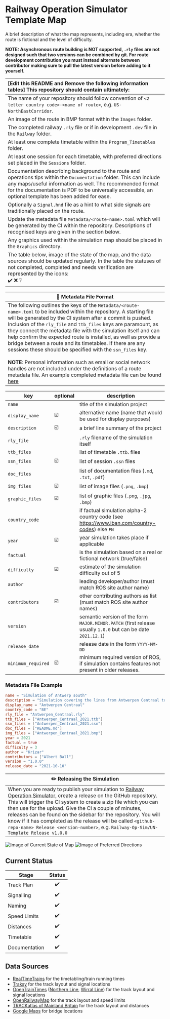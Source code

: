 # Railway Operation Simulator Template Map 
A brief description of what the map represents, including era, whether the route is fictional and the level of difficulty.

**NOTE: Asynchronous route building is NOT supported, `.rly` files are not designed such that two versions can be combined by git. For route development contribution you must instead alternate between contributor making sure to pull the latest version before adding to it yourself.**

|[Edit this README and Remove the following information tables] This repository should contain ultimately:|
|:-------|
| The name of your repository should follow convention of `<2 letter country code>-<name of route>`, e.g. `US-NorthEastCorridor`.|
| An image of the route in BMP format within the `Images` folder.|
| The completed railway `.rly` file or if in development `.dev` file in the `Railway` folder.|
| At least one complete timetable within the `Program_Timetables` folder.|
| At least one session for each timetable, with preferred directions set placed in the `Sessions` folder.|
| Documentation describing background to the route and operations tips within the `Documentation` folder. This can include any maps/useful information as well. The recommended format for the documentation is PDF to be universally accessible, an optional template has been added for ease.|
| Optionally a `Signal.hnd` file as a hint to what side signals are traditionally placed on the route.|
| Update the metadata file `Metadata/<route-name>.toml` which will be generated by the CI within the repository. Descriptions of recognised keys are given in the section below.|
| Any graphics used within the simulation map should be placed in the `Graphics` directory. |
| The table below, image of the state of the map, and the data sources should be updated regularly. In the table the statuses of not completed, completed and needs verification are represented by the icons:<br>:heavy_check_mark: :x: :grey_question:|

| 📝 **Metadata File Format** |
|---|
| The following outlines the keys of the `Metadata/<route-name>.toml` to be included within the repository. A starting file will be generated by the CI system after a commit is pushed.<br>Inclusion of the `rly_file` and `ttb_files` keys are paramount, as they connect the metadata file with the simulation itself and can help confirm the expected route is installed, as well as provide a bridge between a route and its timetables. If there are any sessions these should be specified with the `ssn_files` key. <br><br>**NOTE**: Personal information such as email or social network handles are not included under the definitions of a route metadata file. An example completed metadata file can be found [here](https://github.com/Railway-Op-Sim/BE-Anterwerpen-Centraal/blob/master/Metadata/Antwerpen_Centraal.toml)|

|**key**|**optional**|**description**|
|---|---|---|
|   `name`| |title of the simulation project                                                      |
|   `display_name`   | ☑️ |   alternative name (name that would be used for display purposes)                      |
|  `description`    | ☑️  |  a brief line summary of the project                                                  |
|  `rly_file`       |         |      `.rly` filename of the simulation itself                                                    |
|   `ttb_files`       |     |         list of timetable `.ttb`. files                                                              |
|   `ssn_files`        | ☑️    |        list of session `.ssn` files                                                                |
|   `doc_files`        |     |        list of documentation files (`.md`, `.txt`, `.pdf`)                                 |
|   `img_files`        | ☑️  |        list of image files (`.png`, `.bmp`)                                                |
|   `graphic_files`    | ☑️  |        list of graphic files (`.png`, `.jpg`, `.bmp`)                                      |
|   `country_code`     |     |        if factual simulation alpha-2 country code (see https://www.iban.com/country-codes) else `FN`  |
|   `year`             | ☑️|  year simulation takes place if applicable                                            |
|   `factual`         |      |        is the simulation based on a real or fictional network (true/false)                  |
|   `difficulty`     |   ☑️     |       estimate of the simulation difficulty out of 5                                       |
|   `author`          |        |      leading developer/author (must match ROS site author name)                           |
|   `contributors`     | ☑️|  other contributing authors as list (must match ROS site author names)                |
|   `version`          |   | semantic version of the form `MAJOR.MINOR.PATCH` (first release usually `1.0.0` but can be date `2021.12.1`)|
|   `release_date`     |   |  release date in the form `YYYY-MM-DD`                                                |
|   `minimum_required` | ☑️ | minimum required version of ROS, if simulation contains features not present in older releases. |

### Metadata File Example
```toml
name = "Simulation of Antwerp south"
description = "Simulation covering the lines from Antwerpen Centraal to St. Katelijne-Waver/Lier"
display_name = "Antwerpen Centraal"
country_code = "BE"
rly_file = "Antwerpen_Centraal.rly"
ttb_files = ["Antwerpen_Centraal_2021.ttb"]
ssn_files = ["Antwerpen_Centraal_2021.ssn"]
doc_files = ["README.md"]
img_files = ["Antwerpen_Centraal_2021.bmp"]
year = 2021
factual = true
difficulty = 3
author = "Krizar"
contributors = ["Albert Ball"]
version = "1.0.0"
release_date = "2021-10-10"
```

|✏️ **Releasing the Simulation**|
|---|
|When you are ready to publish your simulation to [Railway Operation Simulator](https://railwayoperationsimulator.com/), create a release on the GitHub repository. This will trigger the CI system to create a zip file which you can then use for the upload. Give the CI a couple of minutes, releases can be found on the sidebar for the repository. You will know if it has completed as the release will be called `<github-repo-name> Release <version-number>`, e.g. `Railway-Op-Sim/UN-Template Release v1.0.0`|


![Image of Current State of Map](Images/GB-Merseyrail-Railway.bmp)
![Image of Preferred Directions](Images/GB-Merseyrail-Railway-Preferred-Directions.bmp)

## Current Status

| Stage         | Status        |
| ------------- |:-------------:|
| Track Plan     | :heavy_check_mark: |
| Signalling      | :heavy_check_mark:      |
| Naming | :heavy_check_mark:      |
| Speed Limits | :heavy_check_mark: |
| Distances | :heavy_check_mark: |
| Timetable | :heavy_check_mark: |
| Documentation | :heavy_check_mark: |


## Data Sources

- [RealTimeTrains](http://realtimetrains.co.uk) for the timetabling/train running times
- [Traksy](https://traksy.uk/live/M+40+LVRPLCH) for the track layout and signal locations
- [OpenTrainTimes](https://www.opentraintimes.com/maps) ([Northern Line](https://www.opentraintimes.com/maps/signalling/northern), [Wirral Line](https://www.opentraintimes.com/maps/signalling/wirral)) for the track layout and signal locations
- [OpenRailwayMap](https://www.openrailwaymap.org/) for the track layout and speed limits
- [TRACKatlas of Mainland Britain](https://www.platform5.com/Catalogue/Maps-Atlases-Track-Diagrams/TRACKatlas-of-Mainland-Britain-3rd-Edition-NEW-5TA03) for the track layout and distances
- [Google Maps](https://www.google.com/maps/@53.3806712,-2.9671059,15246m/data=!3m1!1e3) for bridge locations
